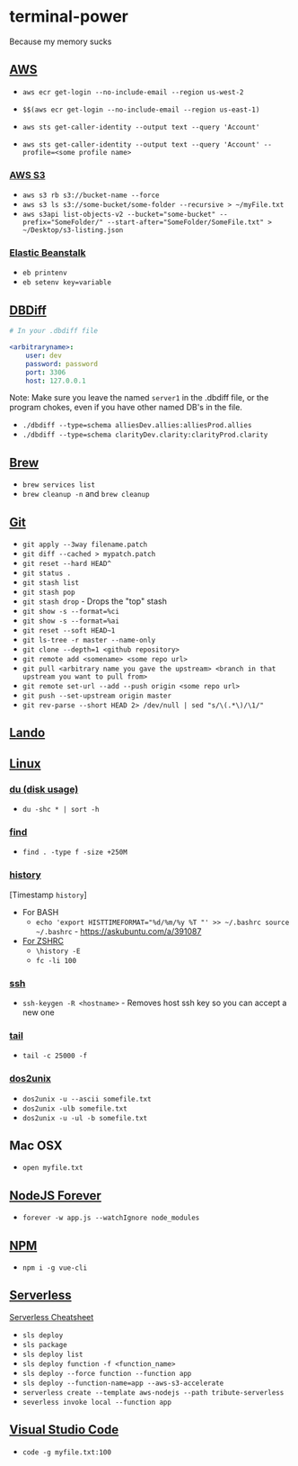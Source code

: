 # terminal-power
Because my memory sucks

## [AWS](https://aws.amazon.com/)

- `aws ecr get-login --no-include-email --region us-west-2`
- `$$(aws ecr get-login --no-include-email --region us-east-1)`

- `aws sts get-caller-identity --output text --query 'Account'`
- `aws sts get-caller-identity --output text --query 'Account' --profile=<some profile name>`

### [AWS S3](https://docs.aws.amazon.com/cli/latest/reference/s3/index.html)

- `aws s3 rb s3://bucket-name --force`
- `aws s3 ls s3://some-bucket/some-folder --recursive > ~/myFile.txt`
- `aws s3api list-objects-v2 --bucket="some-bucket" --prefix="SomeFolder/" --start-after="SomeFolder/SomeFile.txt" > ~/Desktop/s3-listing.json`

### [Elastic Beanstalk](https://aws.amazon.com/documentation/elastic-beanstalk/)

- `eb printenv`
- `eb setenv key=variable`

## [DBDiff](https://github.com/DBDiff/DBDiff)

```yaml
# In your .dbdiff file

<arbitraryname>:
    user: dev
    password: password
    port: 3306
    host: 127.0.0.1
```

Note: Make sure you leave the named `server1` in the .dbdiff file, or the program chokes, even if you have other named DB's in the file.

- `./dbdiff --type=schema alliesDev.allies:alliesProd.allies`
- `./dbdiff --type=schema clarityDev.clarity:clarityProd.clarity`

## [Brew](https://brew.sh/)

- `brew services list`
- `brew cleanup -n` and `brew cleanup`

## [Git](https://git-scm.com)

- `git apply --3way filename.patch`
- `git diff --cached > mypatch.patch`
- `git reset --hard HEAD^`
- `git status .`
- `git stash list`
- `git stash pop`
- `git stash drop` - Drops the "top" stash
- `git show -s --format=%ci`
- `git show -s --format=%ai`
- `git reset --soft HEAD~1`
- `git ls-tree -r master --name-only`
- `git clone --depth=1 <github repository>`
- `git remote add <somename> <some repo url>`
- `git pull <arbitrary name you gave the upstream> <branch in that upstream you want to pull from>`
- `git remote set-url --add --push origin <some repo url>`
- `git push --set-upstream origin master`
- `git rev-parse --short HEAD 2> /dev/null | sed "s/\(.*\)/\1/"`

## [Lando](https://github.com/lando/lando)

## [Linux]()

### [du (disk usage)](https://linux.die.net/man/1/du)

- `du -shc * | sort -h`

### [find](https://linux.die.net/man/1/find)

- `find . -type f -size +250M`

### [history]()

[Timestamp `history`]
- For BASH
    - `echo 'export HISTTIMEFORMAT="%d/%m/%y %T "' >> ~/.bashrc
        source ~/.bashrc` - https://askubuntu.com/a/391087
- [For ZSHRC](https://unix.stackexchange.com/a/103407/959)
    - `\history -E`
    - `fc -li 100`

### [ssh]()

- `ssh-keygen -R <hostname>` - Removes host ssh key so you can accept a new one

### [tail](https://linux.die.net/man/1/tail)

- `tail -c 25000 -f`

### [dos2unix](https://linux.die.net/man/1/dos2unix)
- `dos2unix -u --ascii somefile.txt`
- `dos2unix -ulb somefile.txt`
- `dos2unix -u -ul -b somefile.txt`

## Mac OSX

- `open myfile.txt`

## [NodeJS Forever](https://github.com/foreverjs/forever)
- `forever -w app.js --watchIgnore node_modules`

## [NPM]()
- `npm i -g vue-cli`

## [Serverless](https://serverless.com)

[Serverless Cheatsheet](https://serverless.com/framework/docs/providers/aws/guide/workflow/)

- `sls deploy`
- `sls package`
- `sls deploy list`
- `sls deploy function -f <function_name>`
- `sls deploy --force function --function app`
- `sls deploy --function-name=app --aws-s3-accelerate`
- `serverless create --template aws-nodejs --path tribute-serverless`
- `severless invoke local --function app`

## [Visual Studio Code]()

- `code -g myfile.txt:100`